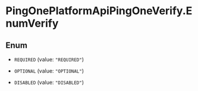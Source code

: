 # PingOnePlatformApiPingOneVerify.EnumVerify

## Enum


* `REQUIRED` (value: `"REQUIRED"`)

* `OPTIONAL` (value: `"OPTIONAL"`)

* `DISABLED` (value: `"DISABLED"`)


